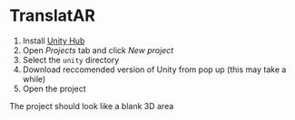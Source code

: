 # TranslatAR

1. Install [Unity Hub](https://docs.unity3d.com/hub/manual/InstallHub.html)
2. Open *Projects* tab and click *New project*
3. Select the `unity` directory
4. Download reccomended version of Unity from pop up (this may take a while)
5. Open the project

The project should look like a blank 3D area
